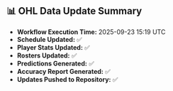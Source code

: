 ## 📊 OHL Data Update Summary
- **Workflow Execution Time:** 2025-09-23 15:19 UTC
- **Schedule Updated:** ✅
- **Player Stats Updated:** ✅
- **Rosters Updated:** ✅
- **Predictions Generated:** ✅
- **Accuracy Report Generated:** ✅
- **Updates Pushed to Repository:** ✅

